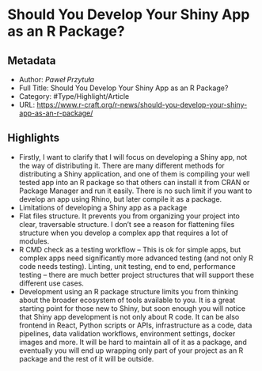 # Should You Develop Your Shiny App as an R Package?

## Metadata

* Author: *Paweł Przytuła*
* Full Title: Should You Develop Your Shiny App as an R Package?
* Category: #Type/Highlight/Article
* URL: https://www.r-craft.org/r-news/should-you-develop-your-shiny-app-as-an-r-package/

## Highlights

* Firstly, I want to clarify that I will focus on developing a Shiny app, not the way of distributing it. There are many different methods for distributing a Shiny application, and one of them is compiling your well tested app into an R package so that others can install it from CRAN or Package Manager and run it easily. There is no such limit if you want to develop an app using Rhino, but later compile it as a package.
* Limitations of developing a Shiny app as a package
* Flat files structure. It prevents you from organizing your project into clear, traversable structure. I don’t see a reason for flattening files structure when you develop a complex app that requires a lot of modules.
* R CMD check as a testing workflow – This is ok for simple apps, but complex apps need significantly more advanced testing (and not only R code needs testing). Linting, unit testing, end to end, performance testing – there are much better project structures that will support these different use cases.
* Development using an R package structure limits you from thinking about the broader ecosystem of tools available to you. It is a great starting point for those new to Shiny, but soon enough you will notice that Shiny app development is not only about R code. It can be also frontend in React, Python scripts or APIs, infrastructure as a code, data pipelines, data validation workflows, environment settings, docker images and more. It will be hard to maintain all of it as a package, and eventually you will end up wrapping only part of your project as an R package and the rest of it will be outside.
